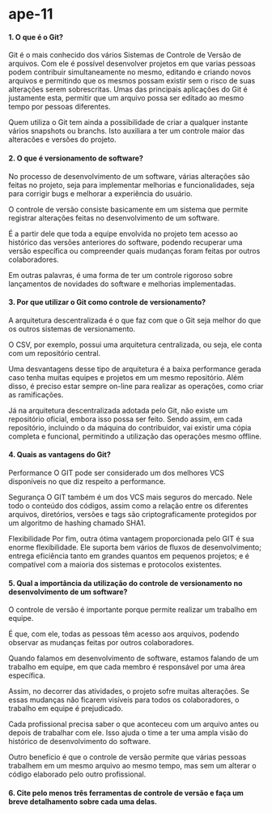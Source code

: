 # ape-11

#### **1. O que é o Git?**

Git é o mais conhecido dos vários Sistemas de Controle de Versão de arquivos. Com ele é possível desenvolver projetos em que varias pessoas podem contribuir simultaneamente no mesmo, editando e criando novos arquivos e permitindo que os mesmos possam existir sem o risco de suas alterações serem sobrescritas. Umas das principais aplicações do Git é justamente esta, permitir que um arquivo possa ser editado ao mesmo tempo por pessoas diferentes.

Quem utiliza o Git tem ainda a possibilidade de criar a qualquer instante vários snapshots ou branchs. Isto auxiliara a ter um controle maior das alteracões e versões do projeto.

#### **2. O que é versionamento de software?**

No processo de desenvolvimento de um software, várias alterações são feitas no projeto, seja para implementar melhorias e funcionalidades, seja para corrigir bugs e melhorar a experiência do usuário.

O controle de versão consiste basicamente em um sistema que permite registrar alterações feitas no desenvolvimento de um software.

É a partir dele que toda a equipe envolvida no projeto tem acesso ao histórico das versões anteriores do software, podendo recuperar uma versão específica ou compreender quais mudanças foram feitas por outros colaboradores.

Em outras palavras, é uma forma de ter um controle rigoroso sobre lançamentos de novidades do software e melhorias implementadas.

#### **3. Por que utilizar o Git como controle de versionamento?**

A arquitetura descentralizada é o que faz com que o Git seja melhor do que os outros sistemas de versionamento.

O CSV, por exemplo, possui uma arquitetura centralizada, ou seja, ele conta com um repositório central.

Uma desvantagens desse tipo de arquitetura é a baixa performance gerada caso tenha muitas equipes e projetos em um mesmo repositório. Além disso, é preciso estar sempre on-line para realizar as operações, como criar as ramificações.

Já na arquitetura descentralizada adotada pelo Git, não existe um repositório oficial, embora isso possa ser feito. Sendo assim, em cada repositório, incluindo o da máquina do contribuidor, vai existir uma cópia completa e funcional, permitindo a utilização das operações mesmo offline.

#### **4. Quais as vantagens do Git?**

Performance
O GIT pode ser considerado um dos melhores VCS disponíveis no que diz respeito a performance.

Segurança
O GIT também é um dos VCS mais seguros do mercado. Nele todo o conteúdo dos códigos, assim como a relação entre os diferentes arquivos, diretórios, versões e tags são criptograficamente protegidos por um algoritmo de hashing chamado SHA1.

Flexibilidade
Por fim, outra ótima vantagem proporcionada pelo GIT é sua enorme flexibilidade. Ele suporta bem vários de fluxos de desenvolvimento; entrega eficiência tanto em grandes quantos em pequenos projetos; e é compatível com a maioria dos sistemas e protocolos existentes.

#### **5. Qual a importância da utilização do controle de versionamento no desenvolvimento de um software?**

O controle de versão é importante porque permite realizar um trabalho em equipe.

É que, com ele, todas as pessoas têm acesso aos arquivos, podendo observar as mudanças feitas por outros colaboradores.

Quando falamos em desenvolvimento de software, estamos falando de um trabalho em equipe, em que cada membro é responsável por uma área específica.

Assim, no decorrer das atividades, o projeto sofre muitas alterações. Se essas mudanças não ficarem visíveis para todos os colaboradores, o trabalho em equipe é prejudicado.

Cada profissional precisa saber o que aconteceu com um arquivo antes ou depois de trabalhar com ele. Isso ajuda o time a ter uma ampla visão do histórico de desenvolvimento do software.

Outro benefício é que o controle de versão permite que várias pessoas trabalhem em um mesmo arquivo ao mesmo tempo, mas sem um alterar o código elaborado pelo outro profissional.

#### **6. Cite pelo menos três ferramentas de controle de versão e faça um breve detalhamento sobre cada uma delas.**

